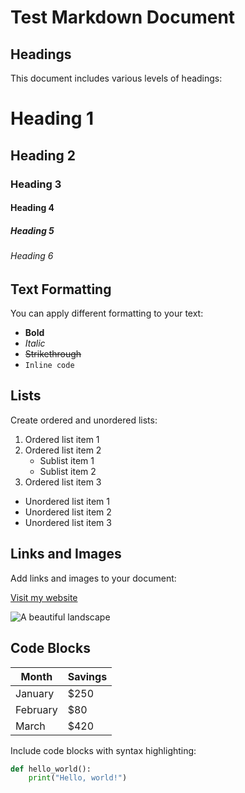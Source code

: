 # Test Markdown Document

## Headings

This document includes various levels of headings:

# Heading 1
## Heading 2
### Heading 3
#### Heading 4
##### Heading 5
###### Heading 6

## Text Formatting

You can apply different formatting to your text:

* **Bold**
* _Italic_
* ~~Strikethrough~~
* `Inline code`

## Lists

Create ordered and unordered lists:

1. Ordered list item 1
2. Ordered list item 2
    * Sublist item 1
    * Sublist item 2
3. Ordered list item 3

* Unordered list item 1
* Unordered list item 2
* Unordered list item 3

## Links and Images

Add links and images to your document:

[Visit my website](https://www.example.com)

![A beautiful landscape](https://media.istockphoto.com/id/1922730400/fr/photo/femme-marchant-%C3%A0-travers-la-prairie-et-touchant-de-belles-fleurs-blanches-au-coucher-du.jpg?s=2048x2048&w=is&k=20&c=oFvW61WvJ0cUJdh-NGSCllQjpcnaMFlH7M_aG7odYq0=)

## Code Blocks

| Month    | Savings |
| -------- | ------- |
| January  | $250    |
| February | $80     |
| March    | $420    |

Include code blocks with syntax highlighting:

```python
def hello_world():
    print("Hello, world!")